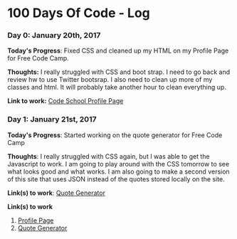 # 100 Days Of Code - Log

### Day 0: January 20th, 2017

**Today's Progress**: Fixed CSS and cleaned up my HTML on my Profile Page for Free Code Camp.

**Thoughts:** I really struggled with CSS and boot strap.  I need to go back and review hw to use Twitter bootsrap.  I also need to clean up more of my classes and html.  It will probably take another hour to clean everything up.

**Link to work:** [Code School Profile Page](http://codepen.io/rmyoung04/pen/LxWMBm)

### Day 1: January 21st, 2017 

**Today's Progress**: Started working on the quote generator for Free Code Camp

**Thoughts**: I really struggled with CSS again, but I was able to get the Javascript to work.  I am going to play around with the CSS tomorrow to see what looks good and what works.  I am also going to make a second version of this site that uses JSON instead of the quotes stored locally on the site.  

**Link(s) to work**: [Quote Generator](http://codepen.io/rmyoung04/pen/LxWMBm)



**Link(s) to work**
1. [Profile Page](http://codepen.io/rmyoung04/pen/LxWMBm)
2. [Quote Generator](http://codepen.io/rmyoung04/pen/LxWMBm)
